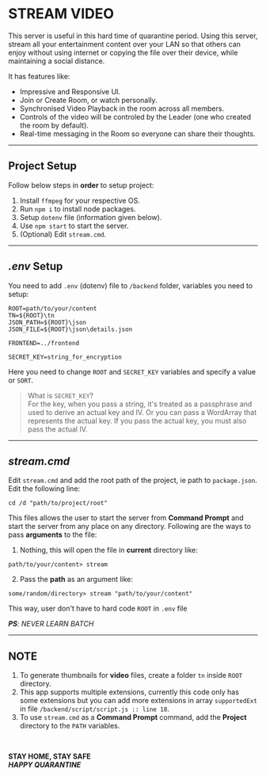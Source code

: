 # STREAM VIDEO

This server is useful in this hard time of quarantine period. Using this server, stream all your entertainment content over your LAN so that others can enjoy without using internet or copying the file over their device, while maintaining a social distance.

It has features like:

-   Impressive and Responsive UI.
-   Join or Create Room, or watch personally.
-   Synchronised Video Playback in the room across all members.
-   Controls of the video will be controled by the Leader (one who created the room by default).
-   Real-time messaging in the Room so everyone can share their thoughts.

---

## Project Setup

Follow below steps in **order** to setup project:

1. Install `ffmpeg` for your respective OS.
2. Run `npm i` to install node packages.
3. Setup `dotenv` file (information given below).
4. Use `npm start` to start the server.
5. (Optional) Edit `stream.cmd`.

---

## _.env_ Setup

You need to add `.env` (dotenv) file to `/backend` folder, variables you need to setup:

```
ROOT=path/to/your/content
TN=${ROOT}\tn
JSON_PATH=${ROOT}\json
JSON_FILE=${ROOT}\json\details.json

FRONTEND=../frontend

SECRET_KEY=string_for_encryption
```

Here you need to change `ROOT` and `SECRET_KEY` variables and specify a value or `SORT`. <br>

> What is `SECRET_KEY`?<br>
> For the key, when you pass a string, it's treated as a passphrase and used to derive an actual key and IV. Or you can pass a WordArray that represents the actual key. If you pass the actual key, you must also pass the actual IV.

---

## _stream.cmd_

Edit `stream.cmd` and add the root path of the project, ie path to `package.json`. Edit the following line:

```
cd /d "path/to/project/root"
```

This files allows the user to start the server from **Command Prompt** and start the server from any place on any directory. Following are the ways to pass **arguments** to the file:

1. Nothing, this will open the file in **current** directory like:

```
path/to/your/content> stream
```

2. Pass the **path** as an argument like:

```
some/random/directory> stream "path/to/your/content"
```

This way, user don't have to hard code `ROOT` in `.env` file

_**PS**: NEVER LEARN BATCH_

---

## NOTE

1. To generate thumbnails for **video** files, create a folder `tn` inside `ROOT` directory.
2. This app supports multiple extensions, currently this code only has some extensions but you can add more extensions in array `supportedExt` in file `/backend/script/script.js :: line 18`.
3. To use `stream.cmd` as a **Command Prompt** command, add the **Project** directory to the `PATH` variables.

</br>

**STAY HOME, STAY SAFE** </br>
**_HAPPY QUARANTINE_**
